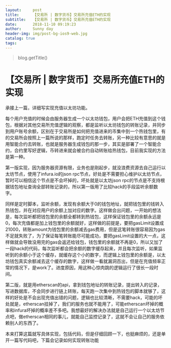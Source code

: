 ```yaml
---
layout:     post
title:      【交易所 | 数字货币】交易所充值ETH的实现
subtitle:   【交易所 | 数字货币】交易所充值ETH的实现
date:       2018-11-10 09:19:23
author:     Sunny day
header-img: img/post-bg-ios9-web.jpg
catalog: true
tags:
---
```

>blog.getTitle() 

# 【交易所 | 数字货币】交易所充值ETH的实现


承接上一篇，详细写实现充值以太坊功能。

每个用户充值的时候会由服务器生成一个以太坊钱包，用户会把ETH充值到这个钱包，根据对其他交易所充值逻辑的观察，都是监听以太坊钱包的转账记录，并同步到用户账号余额，区别在于交易所是如何把充值进来的币集中到一个热钱包里，有的交易所会按照上一篇所说的那样，跑定时任务去转账，另一种比较有意思的就是用智能合约去转账，也就是服务器生成钱包的那一步，其实是部署了一个智能合约，合约里写好逻辑，币转进来就会被合约自动转账给热钱包，目前我实现的方法是第一种。

第一版实现，因为服务器资源有限，业务也是刚起步，就没浪费资源去自己运行以太坊节点，使用了infura.io的json rpc节点，好处是不需要担心维护以太坊节点，暂时可以相信这个节点是不会坏掉的，坏处就是以太坊json rpc的节点是不支持根据钱包地址查询全部转账记录的，所以第一版用了比较hack的手段监听余额数字。

同样是定时脚本，监听余额，发现有余额大于0的钱包地址，就把钱包里的钱转入热钱包，并在对应用户的余额上加对应的数字。这样做会出问题，一开始的想法是，每次监听都把钱包里的余额全都转到热钱包，这样保证钱包里的余额永远是0，每次充值都是加上钱包里的余额就好，这样做的前提是，要把gasLimit设置成21000，转账amount为钱包里的余额减去gas费用，但是这笔转账很容易因为gas不足就失败了，为了保证每笔转账能尽可能成功，要把gasLimit设置的大一点，这样做就会导致没用完的gas会返还给钱包，钱包里的余额就不再是0，所以又加了一段hack的代码，每次监听都会把余额的数字缓存起来，并且每次监听，如果监听到的余额小于这个缓存，就缓存这个小的数字，而逻辑上钱包里的余额是，以太坊钱包真实余额减去这个缓存的数字，这样做一看就漏洞百出，但是在充值频率正常的情况下，是work了。进度原因，用这种心惊肉跳的逻辑运行了很长一段时间。

第二版，就是用etherscan的api，拿到钱包地址的转账记录，提出转入的记录，写进数据库，不会同步进行链上转账，每天跑一次集中到热钱包的脚本就够了，这样的好处是不会出现充值出错的问题，逻辑也比较清晰，不需要hack，可能的坏处就是，etherscan挂掉了，我们的服务也就不能用了，可能etherscan坏掉的概率和infura坏掉的概率差不多吧。我想最好的解决办法就是自己运行一个以太坊节点吧，做etherscan相同的事儿，就能自己监控记录了，这就不会让自己的服务依赖别人的东西了。

本来打算这篇就写具体实现，包括代码，但是仔细回顾一下，也挺麻烦的，还是单开一篇写代码吧，下篇会记录如何实现转账功能

